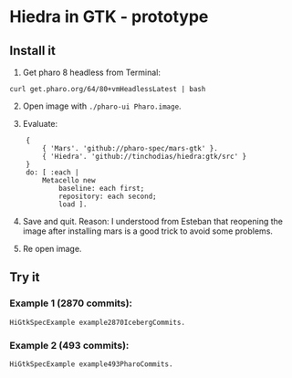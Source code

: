 # Hiedra in GTK - prototype


## Install it

1. Get pharo 8 headless from Terminal:

```
curl get.pharo.org/64/80+vmHeadlessLatest | bash
```

2. Open image with `./pharo-ui Pharo.image`.

3. Evaluate:

```Smalltalk
	{
		{ 'Mars'. 'github://pharo-spec/mars-gtk' }.
		{ 'Hiedra'. 'github://tinchodias/hiedra:gtk/src' }
	}
	do: [ :each |
		Metacello new
			baseline: each first;
			repository: each second;
			load ].
```

4. Save and quit. Reason: I understood from Esteban that reopening the image after installing mars is a good trick to avoid some problems.

5. Re open image.


## Try it

### Example 1 (2870 commits):

```Smalltalk
HiGtkSpecExample example2870IcebergCommits.
```

### Example 2 (493 commits): 

```Smalltalk
HiGtkSpecExample example493PharoCommits.
```
